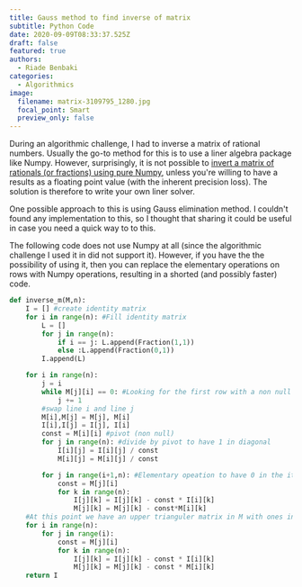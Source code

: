 ```yaml
---
title: Gauss method to find inverse of matrix
subtitle: Python Code
date: 2020-09-09T08:33:37.525Z
draft: false
featured: true
authors:
  - Riade Benbaki
categories:
  - Algorithmics
image:
  filename: matrix-3109795_1280.jpg
  focal_point: Smart
  preview_only: false
---
```

During an algorithmic challenge, I had to inverse a matrix of rational numbers. Usually the go-to method for this is to use a liner algebra package like Numpy. However, surprisingly, it is not possible to [invert a matrix of rationals (or fractions) using pure Numpy](https://stackoverflow.com/questions/33437023/linear-system-solution-with-fractions-in-numpy), unless you're willing to have a results as a floating point value (with the inherent precision loss). The solution is therefore to write your own liner solver.

One possible approach to this is using Gauss elimination method. I couldn't found any implementation to this, so I thought that sharing it could be useful in case you need a quick way to to this.

The following code does not use Numpy at all (since the algorithmic challenge I used it in did not support it). However, if you have the the possibility of using it, then you can replace the elementary operations on rows with Numpy operations, resulting in a shorted (and possibly faster) code.  



```python
def inverse_m(M,n):
    I = [] #create identity matrix
    for i in range(n): #Fill identity matrix
        L = []
        for j in range(n):
            if i == j: L.append(Fraction(1,1))
            else :L.append(Fraction(0,1))
        I.append(L)

    for i in range(n):
        j = i
        while M[j][i] == 0: #Looking for the first row with a non null value to use a a pivot
            j += 1
        #swap line i and line j
        M[i],M[j] = M[j], M[i]
        I[i],I[j] = I[j], I[i] 
        const = M[i][i] #pivot (non null)
        for j in range(n): #divide by pivot to have 1 in diagonal
            I[i][j] = I[i][j] / const
            M[i][j] = M[i][j] / const

        for j in range(i+1,n): #Elementary opeation to have 0 in the ith column of all rows below ith
            const = M[j][i]
            for k in range(n):
                I[j][k] = I[j][k] - const * I[i][k] 
                M[j][k] = M[j][k] - const*M[i][k]
    #At this point we have an upper trianguler matrix in M with ones in the diagonal
    for i in range(n):
        for j in range(i):
            const = M[j][i]
            for k in range(n):
                I[j][k] = I[j][k] - const * I[i][k]
                M[j][k] = M[j][k] - const * M[i][k]
    return I
```